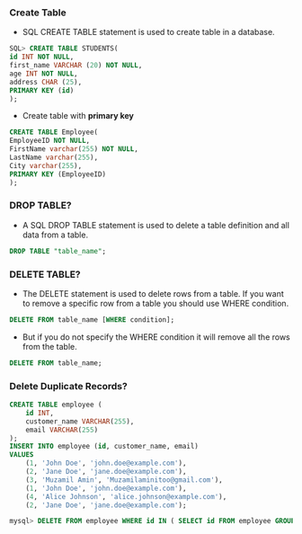### Create Table
* SQL CREATE TABLE statement is used to create table in a database.
```sql
SQL> CREATE TABLE STUDENTS(
id INT NOT NULL,  
first_name VARCHAR (20) NOT NULL,
age INT NOT NULL,  
address CHAR (25),  
PRIMARY KEY (id)  
);  
```
* Create table with **primary key**
```sql
CREATE TABLE Employee(  
EmployeeID NOT NULL,  
FirstName varchar(255) NOT NULL,  
LastName varchar(255),  
City varchar(255),  
PRIMARY KEY (EmployeeID)  
); 
```

### DROP TABLE?
* A SQL DROP TABLE statement is used to delete a table definition and all data from a table.
```sql
DROP TABLE "table_name";
```

### DELETE TABLE?
* The DELETE statement is used to delete rows from a table. If you want to remove a specific row from a table you should use WHERE condition.
```sql
DELETE FROM table_name [WHERE condition];  
```
* But if you do not specify the WHERE condition it will remove all the rows from the table.
```sql
DELETE FROM table_name;
```

### Delete Duplicate Records?
```sql
CREATE TABLE employee (
    id INT,
    customer_name VARCHAR(255),
    email VARCHAR(255)
);
INSERT INTO employee (id, customer_name, email)
VALUES
    (1, 'John Doe', 'john.doe@example.com'),
    (2, 'Jane Doe', 'jane.doe@example.com'),
    (3, 'Muzamil Amin', 'Muzamilaminitoo@gmail.com'),
    (1, 'John Doe', 'john.doe@example.com'), 
    (4, 'Alice Johnson', 'alice.johnson@example.com'),
    (2, 'Jane Doe', 'jane.doe@example.com');

mysql> DELETE FROM employee WHERE id IN ( SELECT id FROM employee GROUP BY id HAVING COUNT(*) > 1 )
```
